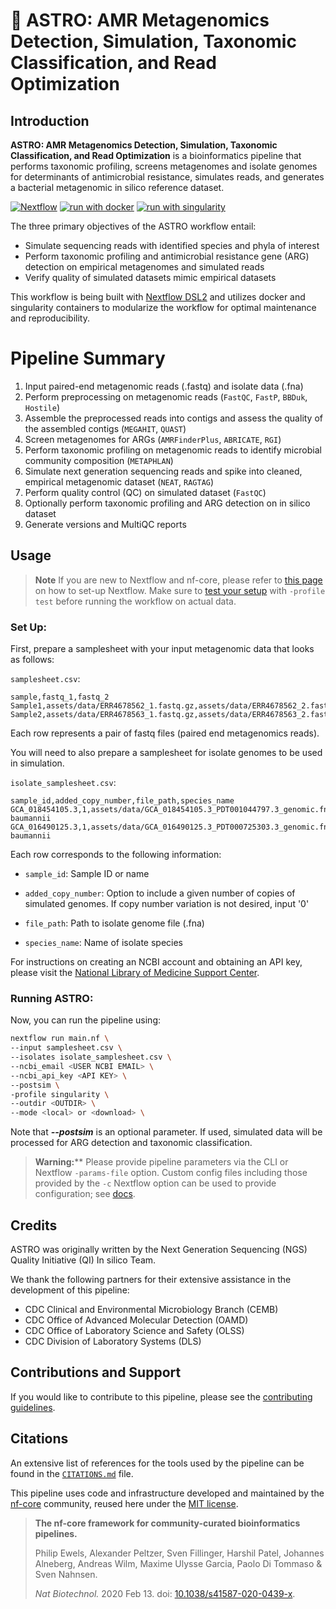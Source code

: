 # :rocket: ASTRO: AMR Metagenomics Detection, Simulation, Taxonomic Classification, and Read Optimization

## Introduction

**ASTRO: AMR Metagenomics Detection, Simulation, Taxonomic Classification, and Read Optimization** is a bioinformatics pipeline that performs taxonomic profiling, screens metagenomes and isolate genomes for determinants of antimicrobial resistance, simulates reads, and generates a bacterial metagenomic in silico reference dataset.

[![Nextflow](https://img.shields.io/badge/nextflow%20DSL2-%E2%89%A522.10.6-23aa62.svg?labelColor=000000)](https://www.nextflow.io/)
[![run with docker](https://img.shields.io/badge/run%20with-docker-0db7ed?labelColor=000000&logo=docker)](https://www.docker.com/)
[![run with singularity](https://img.shields.io/badge/run%20with-singularity-1d355c.svg?labelColor=000000)](https://sylabs.io/docs/)

The three primary objectives of the ASTRO workflow entail:

* Simulate sequencing reads with identified species and phyla of interest
* Perform taxonomic profiling and antimicrobial resistance gene (ARG) detection on empirical metagenomes and simulated reads
* Verify quality of simulated datasets mimic empirical datasets

<!-- TODO nf-core: Include a figure that guides the user through the major workflow steps. Many nf-core
     workflows use the "tube map" design for that. See https://nf-co.re/docs/contributing/design_guidelines#examples for examples.   -->
<!-- TODO nf-core: Fill in short bullet-pointed list of the default steps in the pipeline -->

This workflow is being built with [Nextflow DSL2](https://www.nextflow.io/docs/latest/dsl2.html) and utilizes docker and singularity containers to modularize the workflow for optimal maintenance and reproducibility.

# Pipeline Summary
1.	Input paired-end metagenomic reads (.fastq) and isolate data (.fna)
2.	Perform preprocessing on metagenomic reads (`FastQC`, `FastP`, `BBDuk`, `Hostile`)
3.	Assemble the preprocessed reads into contigs and assess the quality of the assembled contigs (`MEGAHIT`, `QUAST`)
4.	Screen metagenomes for ARGs (`AMRFinderPlus`, `ABRICATE`, `RGI`)
5.	Perform taxonomic profiling on metagenomic reads to identify microbial community composition (`METAPHLAN`)
6.	Simulate next generation sequencing reads and spike into cleaned, empirical metagenomic dataset (`NEAT`, `RAGTAG`)
7.	Perform quality control (QC) on simulated dataset (`FastQC`)
8.	Optionally perform taxonomic profiling and ARG detection on in silico dataset
9.	Generate versions and MultiQC reports

## Usage

> **Note**
> If you are new to Nextflow and nf-core, please refer to [this page](https://nf-co.re/docs/usage/installation) on how
> to set-up Nextflow. Make sure to [test your setup](https://nf-co.re/docs/usage/introduction#how-to-run-a-pipeline)
> with `-profile test` before running the workflow on actual data.

### Set Up:

First, prepare a samplesheet with your input metagenomic data that looks as follows:

`samplesheet.csv`:

```csv
sample,fastq_1,fastq_2
Sample1,assets/data/ERR4678562_1.fastq.gz,assets/data/ERR4678562_2.fastq.gz
Sample2,assets/data/ERR4678563_1.fastq.gz,assets/data/ERR4678563_2.fastq.gz
```

Each row represents a pair of fastq files (paired end metagenomics reads).

You will need to also prepare a samplesheet for isolate genomes to be used in simulation. 

`isolate_samplesheet.csv`:
```csv
sample_id,added_copy_number,file_path,species_name
GCA_018454105.3,1,assets/data/GCA_018454105.3_PDT001044797.3_genomic.fna,Acinetobacter baumannii
GCA_016490125.3,1,assets/data/GCA_016490125.3_PDT000725303.3_genomic.fna,Acinetobacter baumannii
```
Each row corresponds to the following information:

- `sample_id`: Sample ID or name

- `added_copy_number`: Option to include a given number of copies of simulated genomes. If copy number variation is not desired, input '0'

- `file_path`: Path to isolate genome file (.fna)

- `species_name`: Name of isolate species

For instructions on creating an NCBI account and obtaining an API key, please visit the [National Library of Medicine Support Center](https://support.nlm.nih.gov/kbArticle/?pn=KA-05317).

### Running ASTRO:
Now, you can run the pipeline using:


```bash
nextflow run main.nf \
--input samplesheet.csv \
--isolates isolate_samplesheet.csv \
--ncbi_email <USER NCBI EMAIL> \
--ncbi_api_key <API KEY> \
--postsim \
-profile singularity \
--outdir <OUTDIR> \
--mode <local> or <download> \

```
Note that _**--postsim**_ is an optional parameter. If used, simulated data will be processed for ARG detection and taxonomic classification. 

> **Warning:****
> Please provide pipeline parameters via the CLI or Nextflow `-params-file` option. Custom config files including those
> provided by the `-c` Nextflow option can be used to provide configuration;
> see [docs](https://nf-co.re/usage/configuration#custom-configuration-files).

## Credits

ASTRO was originally written by the Next Generation Sequencing (NGS) Quality Initiative (QI) In silico Team.

We thank the following partners for their extensive assistance in the development of this pipeline:

- CDC Clinical and Environmental Microbiology Branch (CEMB)
- CDC Office of Advanced Molecular Detection (OAMD)
- CDC Office of Laboratory Science and Safety (OLSS)
- CDC Division of Laboratory Systems (DLS)


## Contributions and Support

If you would like to contribute to this pipeline, please see the [contributing guidelines](.github/CONTRIBUTING.md).

## Citations

An extensive list of references for the tools used by the pipeline can be found in the [`CITATIONS.md`](CITATIONS.md) file.

This pipeline uses code and infrastructure developed and maintained by the [nf-core](https://nf-co.re) community, reused here under the [MIT license](https://github.com/nf-core/tools/blob/master/LICENSE).

> **The nf-core framework for community-curated bioinformatics pipelines.**
>
> Philip Ewels, Alexander Peltzer, Sven Fillinger, Harshil Patel, Johannes Alneberg, Andreas Wilm, Maxime Ulysse Garcia, Paolo Di Tommaso & Sven Nahnsen.
>
> _Nat Biotechnol._ 2020 Feb 13. doi: [10.1038/s41587-020-0439-x](https://dx.doi.org/10.1038/s41587-020-0439-x).
